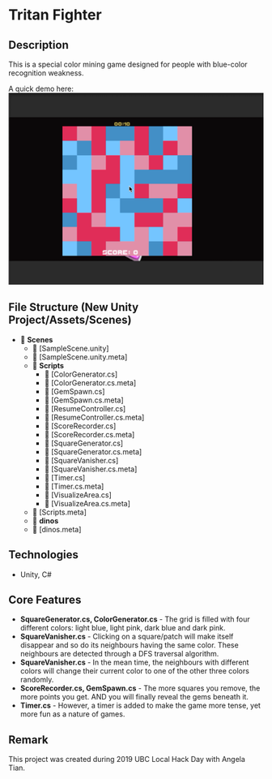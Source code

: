 # Tritan Fighter
## Description
This is a special color mining game designed for people with blue-color recognition weakness.

A quick demo here:
![Tritan Fighter Game Demo v.1.0](Demo/tritan_fighter_demo.GIF)

## File Structure (New Unity Project/Assets/Scenes)
- 📂 __Scenes__
   - 📄 [SampleScene.unity]
   - 📄 [SampleScene.unity.meta]
   - 📂 __Scripts__
     - 📄 [ColorGenerator.cs]
     - 📄 [ColorGenerator.cs.meta]
     - 📄 [GemSpawn.cs]
     - 📄 [GemSpawn.cs.meta]
     - 📄 [ResumeController.cs]
     - 📄 [ResumeController.cs.meta]
     - 📄 [ScoreRecorder.cs]
     - 📄 [ScoreRecorder.cs.meta]
     - 📄 [SquareGenerator.cs]
     - 📄 [SquareGenerator.cs.meta]
     - 📄 [SquareVanisher.cs]
     - 📄 [SquareVanisher.cs.meta]
     - 📄 [Timer.cs]
     - 📄 [Timer.cs.meta]
     - 📄 [VisualizeArea.cs]
     - 📄 [VisualizeArea.cs.meta]
   - 📄 [Scripts.meta]
   - 📂 __dinos__
   - 📄 [dinos.meta]

## Technologies
- Unity, C#

## Core Features
- **SquareGenerator.cs, ColorGenerator.cs** - The grid is filled with four different colors: light blue, light pink, dark blue and dark pink.
- **SquareVanisher.cs** - Clicking on a square/patch will make itself disappear and so do its neighbours having the same color. These neighbours are detected through a DFS traversal algorithm.
- **SquareVanisher.cs** - In the mean time, the neighbours with different colors will change their current color to one of the other three colors randomly.
- **ScoreRecorder.cs, GemSpawn.cs** - The more squares you remove, the more points you get. AND you will finally reveal the gems beneath it.
- **Timer.cs** - However, a timer is added to make the game more tense, yet more fun as a nature of games.

## Remark
This project was created during 2019 UBC Local Hack Day with Angela Tian.
